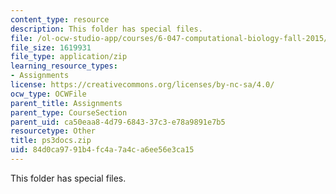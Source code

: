 ```yaml
---
content_type: resource
description: This folder has special files.
file: /ol-ocw-studio-app/courses/6-047-computational-biology-fall-2015/84d0ca9791b4fc4a7a4ca6ee56e3ca15_ps3docs.zip
file_size: 1619931
file_type: application/zip
learning_resource_types:
- Assignments
license: https://creativecommons.org/licenses/by-nc-sa/4.0/
ocw_type: OCWFile
parent_title: Assignments
parent_type: CourseSection
parent_uid: ca50eaa8-4d79-6843-37c3-e78a9891e7b5
resourcetype: Other
title: ps3docs.zip
uid: 84d0ca97-91b4-fc4a-7a4c-a6ee56e3ca15
---
```

This folder has special files.